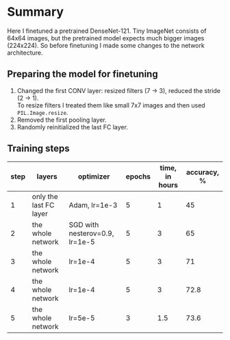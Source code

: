 # Summary
Here I finetuned a pretrained DenseNet-121. Tiny ImageNet consists of 64x64 images,
but the pretrained model expects much bigger images (224x224). So before finetuning
I made some changes to the network architecture.

## Preparing the model for finetuning
1. Changed the first CONV layer: resized filters (7 -> 3), reduced the stride (2 -> 1).  
To resize filters I treated them like small 7x7 images and then used `PIL.Image.resize`.
2. Removed the first pooling layer.
3. Randomly reinitialized the last FC layer.

## Training steps

| step | layers | optimizer | epochs | time, in hours | accuracy, % |
| --- | --- | --- | --- | --- | --- |
| 1 | only the last FC layer | Adam, lr=1e-3 | 5 | 1 | 45 |
| 2 | the whole network | SGD with nesterov=0.9, lr=1e-5 | 5 | 3 | 65 |
| 3 | the whole network | lr=1e-4 | 5 | 3 | 71 |
| 4 | the whole network | lr=1e-4 | 5 | 3 | 72.8 |
| 5 | the whole network | lr=5e-5 | 3 | 1.5 | 73.6 |
